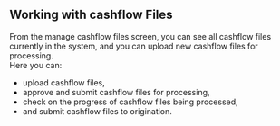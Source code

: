## Working with cashflow Files

From the manage cashflow files screen, you can see all cashflow files currently in the system, and you can upload new cashflow files for processing.  
Here you can:  
- upload cashflow files,
- approve and submit cashflow files for processing,
- check on the progress of cashflow files being processed,
- and submit cashflow files to origination.
